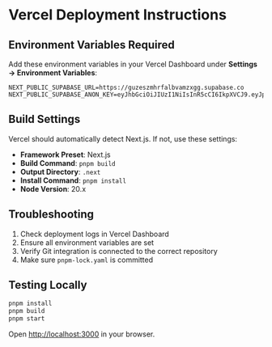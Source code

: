# Vercel Deployment Instructions

## Environment Variables Required

Add these environment variables in your Vercel Dashboard under **Settings → Environment Variables**:

```
NEXT_PUBLIC_SUPABASE_URL=https://guzeszmhrfalbvamzxgg.supabase.co
NEXT_PUBLIC_SUPABASE_ANON_KEY=eyJhbGciOiJIUzI1NiIsInR5cCI6IkpXVCJ9.eyJpc3MiOiJzdXBhYmFzZSIsInJlZiI6Imd1emVzem1ocmZhbGJ2YW16eGdnIiwicm9sZSI6ImFub24iLCJpYXQiOjE3NTk0MjEyMzgsImV4cCI6MjA3NDk5NzIzOH0.JtNrTq7AEzMARsCestD2jCtSpp0qcoJczcnFbistp6s
```

## Build Settings

Vercel should automatically detect Next.js. If not, use these settings:

- **Framework Preset**: Next.js
- **Build Command**: `pnpm build`
- **Output Directory**: `.next`
- **Install Command**: `pnpm install`
- **Node Version**: 20.x

## Troubleshooting

1. Check deployment logs in Vercel Dashboard
2. Ensure all environment variables are set
3. Verify Git integration is connected to the correct repository
4. Make sure `pnpm-lock.yaml` is committed

## Testing Locally

```bash
pnpm install
pnpm build
pnpm start
```

Open [http://localhost:3000](http://localhost:3000) in your browser.
